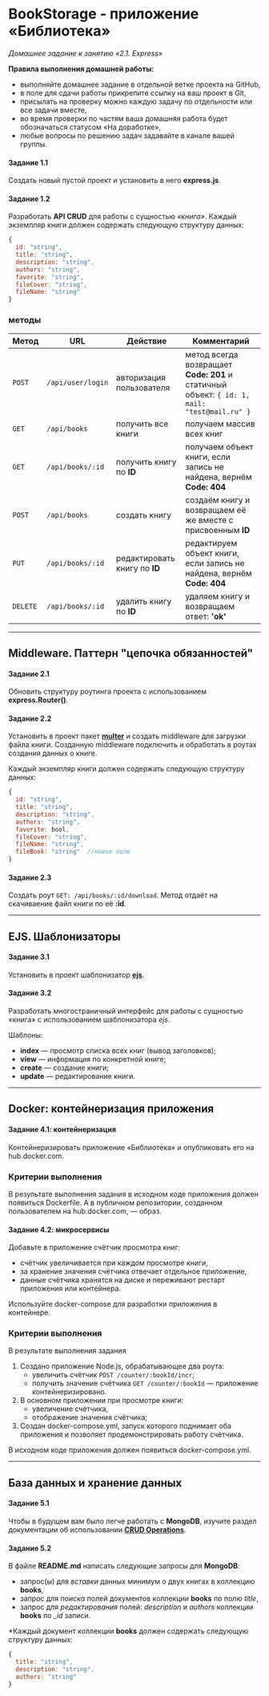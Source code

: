 # BookStorage - приложение «Библиотека»
*Домашнее задание к занятию «2.1. Express»*

**Правила выполнения домашней работы:** 
* выполняйте домашнее задание в отдельной ветке проекта на GitHub,
* в поле для сдачи работы прикрепите ссылку на ваш проект в Git,
* присылать на проверку можно каждую задачу по отдельности или все задачи вместе, 
* во время проверки по частям ваша домашняя работа будет обозначаться статусом «На доработке»,
* любые вопросы по решению задач задавайте в канале вашей группы.

#### Задание 1.1
Создать новый пустой проект и установить в него **express.js**. 


#### Задание 1.2
Разработать **API CRUD** для работы с сущностью *«книга»*. Каждый экземпляр книги должен содержать следующую структуру данных: 
```javascript
{
  id: "string",
  title: "string",
  description: "string",
  authors: "string",
  favorite: "string",
  fileCover: "string",
  fileName: "string"
}
``` 

### методы
Метод | URL | Действие | Комментарий
--- | --- | ---  | ---
`POST` | `/api/user/login` | авторизация пользователя | метод всегда возвращает **Code: 201** и статичный объект: `{ id: 1, mail: "test@mail.ru" }`
`GET` | `/api/books` | получить все книги | получаем массив всех книг
`GET` | `/api/books/:id` | получить книгу по **ID** | получаем объект книги, если запись не найдена, вернём **Code: 404** 
`POST` | `/api/books` | создать книгу | создаём книгу и возвращаем её же вместе с присвоенным **ID**
`PUT` | `/api/books/:id` | редактировать книгу по **ID** | редактируем объект книги, если запись не найдена, вернём **Code: 404**
`DELETE` | `/api/books/:id` | удалить книгу по **ID** | удаляем книгу и возвращаем ответ: **'ok'**

---


## Middleware. Паттерн "цепочка обязанностей"

#### Задание 2.1
Обновить структуру роутинга проекта с использованием **express.Router()**.


#### Задание 2.2
Установить в проект пакет [**multer**](https://github.com/expressjs/multer/blob/master/doc/README-ru.md)
и создать middleware для загрузки файла книги. 
Созданную middleware подключить и обработать в роутах создания данных о книге.

Каждый экземпляр книги должен содержать следующую структуру данных: 
```javascript
{
  id: "string",
  title: "string",
  description: "string",
  authors: "string",
  favorite: bool,
  fileCover: "string",
  fileName: "string",
  fileBook: "string"  //новое поле
}
``` 

#### Задание 2.3
Создать роут `GET: /api/books/:id/download`. 
Метод отдаёт на скачиваение файл книги по её **:id**.

---


## EJS. Шаблонизаторы

#### Задание 3.1
Установить в проект шаблонизатор [**ejs**](https://ejs.co/).

#### Задание 3.2
Разработать многостраничный интерфейс для работы с сущностью «книга» с использованием шаблонизатора *ejs*.

Шаблоны:
 - **index** — просмотр списка всех книг (вывод заголовков);
 - **view** — информация по конкретной книге;
 - **create** — создание книги;
 - **update** — редактирование книги. 
 
---


## Docker: контейнеризация приложения

#### Задание 4.1: контейнеризация

Контейнеризировать приложение «Библиотека» и опубликовать его на hub.docker.com.

### Критерии выполнения
В результате выполнения задания в исходном коде приложения должен появиться Dockerfile. А в публичном репозитории, созданном пользователем на hub.docker.com, — образ.

#### Задание 4.2: микросервисы

Добавьте в приложение счётчик просмотра книг:
- счётчик увеличивается при каждом просмотре книги,
- за хранение значения счётчика отвечает отдельное приложение,
- данные счётчика хранятся на диске и переживают рестарт приложения или контейнера.

Используйте docker-compose для разработки приложения в контейнере.

### Критерии выполнения
В результате выполнения задания 
1. Создано приложение Node.js, обрабатывающее два роута:
   - увеличить счётчик `POST /counter/:bookId/incr`;
   - получить значение счётчика `GET /counter/:bookId`
  — приложение контейнеризировано.
1. В основном приложении при просмотре книги:
   - увеличение счётчика,
   - отображение значения счётчика;
1. Создан docker-compose.yml, запуск которого поднимает оба приложения и позволяет продемонстрировать работу счётчика.

В исходном коде приложения должен появиться docker-compose.yml.
 
---


## База данных и хранение данных

#### Задание 5.1
Чтобы в будущем вам было легче работать с **MongoDB**, изучите раздел 
документации об использовании [**CRUD Operations**](https://docs.mongodb.com/manual/crud/).

#### Задание 5.2
В файле **README.md** написать следующие запросы для **MongoDB**:
 - запрос(ы) для *вставки* данных минимум о двух книгах в коллекцию **books**,
 - запрос для *поиска* полей документов коллекции **books** по полю *title*,
 - запрос для *редактирования* полей: *description* и *authors* коллекции **books** по *_id* записи.
 
*Каждый документ коллекции **books** должен содержать следующую структуру данных: 
```javascript
{
  title: "string",
  description: "string",
  authors: "string"
}
``` 
